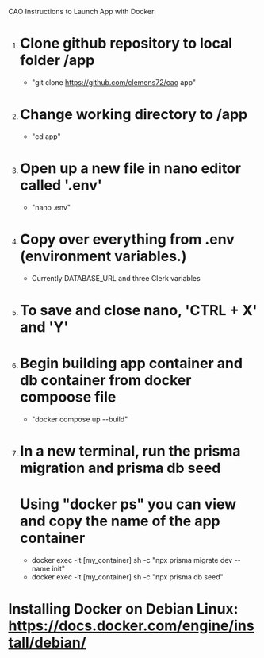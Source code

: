 CAO Instructions to Launch App with Docker

1. # Clone github repository to local folder /app
    - "git clone https://github.com/clemens72/cao app"

2. # Change working directory to /app
    - "cd app"

3. # Open up a new file in nano editor called '.env'
    - "nano .env"

4. # Copy over everything from .env (environment variables.)
    - Currently DATABASE_URL and three Clerk variables

5. # To save and close nano, 'CTRL + X' and 'Y'

6. # Begin building app container and db container from docker compoose file
    - "docker compose up --build"
    

7. # In a new terminal, run the prisma migration and prisma db seed
    # Using "docker ps" you can view and copy the name of the app container
    - docker exec -it [my_container] sh -c "npx prisma migrate dev --name init"
    - docker exec -it [my_container] sh -c "npx prisma db seed"

# Installing Docker on Debian Linux: https://docs.docker.com/engine/install/debian/